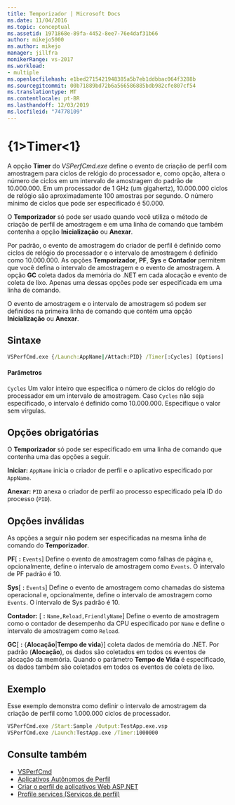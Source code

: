```yaml
---
title: Temporizador | Microsoft Docs
ms.date: 11/04/2016
ms.topic: conceptual
ms.assetid: 1971868e-89fa-4452-8ee7-76e4daf31b66
author: mikejo5000
ms.author: mikejo
manager: jillfra
monikerRange: vs-2017
ms.workload:
- multiple
ms.openlocfilehash: e1bed2715421948385a5b7eb1ddbbac064f3288b
ms.sourcegitcommit: 00b71889bd72b6a566586885bdb982cfe807cf54
ms.translationtype: MT
ms.contentlocale: pt-BR
ms.lasthandoff: 12/03/2019
ms.locfileid: "74778109"
---
```

# <a name="timer"></a>{1&gt;Timer&lt;1}
A opção **Timer** do *VSPerfCmd.exe* define o evento de criação de perfil com amostragem para ciclos de relógio do processador e, como opção, altera o número de ciclos em um intervalo de amostragem do padrão de 10.000.000. Em um processador de 1 GHz (um gigahertz), 10.000.000 ciclos de relógio são aproximadamente 100 amostras por segundo. O número mínimo de ciclos que pode ser especificado é 50.000.

 O **Temporizador** só pode ser usado quando você utiliza o método de criação de perfil de amostragem e em uma linha de comando que também contenha a opção **Inicialização** ou **Anexar**.

 Por padrão, o evento de amostragem do criador de perfil é definido como ciclos de relógio do processador e o intervalo de amostragem é definido como 10.000.000. As opções **Temporizador**, **PF**, **Sys** e **Contador** permitem que você defina o intervalo de amostragem e o evento de amostragem. A opção **GC** coleta dados da memória do .NET em cada alocação e evento de coleta de lixo. Apenas uma dessas opções pode ser especificada em uma linha de comando.

 O evento de amostragem e o intervalo de amostragem só podem ser definidos na primeira linha de comando que contém uma opção **Inicialização** ou **Anexar**.

## <a name="syntax"></a>Sintaxe

```cmd
VSPerfCmd.exe {/Launch:AppName|/Attach:PID} /Timer[:Cycles] [Options]
```

#### <a name="parameters"></a>Parâmetros
 `Cycles` Um valor inteiro que especifica o número de ciclos do relógio do processador em um intervalo de amostragem. Caso `Cycles` não seja especificado, o intervalo é definido como 10.000.000. Especifique o valor sem vírgulas.

## <a name="required-options"></a>Opções obrigatórias
 O **Temporizador** só pode ser especificado em uma linha de comando que contenha uma das opções a seguir.

 **Iniciar:** `AppName` inicia o criador de perfil e o aplicativo especificado por `AppName`.

 **Anexar:** `PID` anexa o criador de perfil ao processo especificado pela ID do processo (`PID`).

## <a name="invalid-options"></a>Opções inválidas
 As opções a seguir não podem ser especificadas na mesma linha de comando do **Temporizador**.

 **PF**[ **:** `Events`] Define o evento de amostragem como falhas de página e, opcionalmente, define o intervalo de amostragem como `Events`. O intervalo de PF padrão é 10.

 **Sys**[ **:** `Events`] Define o evento de amostragem como chamadas do sistema operacional e, opcionalmente, define o intervalo de amostragem como `Events`. O intervalo de Sys padrão é 10.

 **Contador:** [ **:** `Name,Reload,FriendlyName`] Define o evento de amostragem como o contador de desempenho da CPU especificado por `Name` e define o intervalo de amostragem como `Reload`.

 **GC**[ **:** {**Alocação**&#124;**Tempo de vida**}] coleta dados de memória do .NET. Por padrão (**Alocação**), os dados são coletados em todos os eventos de alocação da memória. Quando o parâmetro **Tempo de Vida** é especificado, os dados também são coletados em todos os eventos de coleta de lixo.

## <a name="example"></a>Exemplo
 Esse exemplo demonstra como definir o intervalo de amostragem da criação de perfil como 1.000.000 ciclos de processador.

```cmd
VSPerfCmd.exe /Start:Sample /Output:TestApp.exe.vsp
VSPerfCmd.exe /Launch:TestApp.exe /Timer:1000000
```

## <a name="see-also"></a>Consulte também
- [VSPerfCmd](../profiling/vsperfcmd.md)
- [Aplicativos Autônomos de Perfil](../profiling/command-line-profiling-of-stand-alone-applications.md)
- [Criar o perfil de aplicativos Web ASP.NET](../profiling/command-line-profiling-of-aspnet-web-applications.md)
- [Profile services (Serviços de perfil)](../profiling/command-line-profiling-of-services.md)
